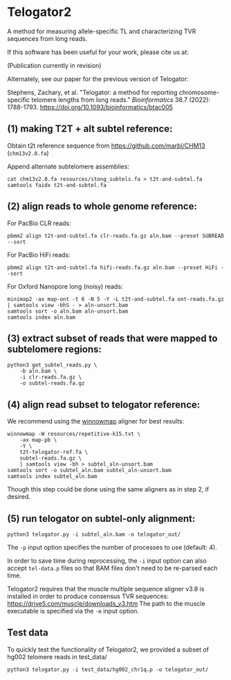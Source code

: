 # Telogator2
A method for measuring allele-specific TL and characterizing TVR sequences from long reads.

If this software has been useful for your work, please cite us at:

(Publication currently in revision)

Alternately, see our paper for the previous version of Telogator:

Stephens, Zachary, et al. "Telogator: a method for reporting chromosome-specific telomere lengths from long reads." *Bioinformatics* 38.7 (2022): 1788-1793. https://doi.org/10.1093/bioinformatics/btac005

## (1) making T2T + alt subtel reference:

Obtain t2t reference sequence from https://github.com/marbl/CHM13 (`chm13v2.0.fa`)

Append alternate subtelomere assemblies:

`cat chm13v2.0.fa resources/stong_subtels.fa > t2t-and-subtel.fa`  
`samtools faidx t2t-and-subtel.fa`  

## (2) align reads to whole genome reference:

For PacBio CLR reads:

`pbmm2 align t2t-and-subtel.fa clr-reads.fa.gz aln.bam --preset SUBREAD --sort`  

For PacBio HiFi reads:

`pbmm2 align t2t-and-subtel.fa hifi-reads.fa.gz aln.bam --preset HiFi --sort`  

For Oxford Nanopore long (noisy) reads:

`minimap2 -ax map-ont -t 6 -N 5 -Y -L t2t-and-subtel.fa ont-reads.fa.gz | samtools view -bhS - > aln-unsort.bam`  
`samtools sort -o aln.bam aln-unsort.bam`  
`samtools index aln.bam`  

## (3) extract subset of reads that were mapped to subtelomere regions:

`python3 get_subtel_reads.py \ `  
`    -b aln.bam \ `  
`    -i clr-reads.fa.gz \ `  
`    -o subtel-reads.fa.gz`  

## (4) align read subset to telogator reference:

We recommend using the [winnowmap](https://github.com/marbl/Winnowmap) aligner for best results:

`winnowmap -W resources/repetitive-k15.txt \ `  
`    -ax map-pb \ `  
`    -Y \ `  
`    t2t-telogator-ref.fa \ `  
`    subtel-reads.fa.gz \ `  
`    | samtools view -bh > subtel_aln-unsort.bam`  
`samtools sort -o subtel_aln.bam subtel_aln-unsort.bam`  
`samtools index subtel_aln.bam`  

Though this step could be done using the same aligners as in step 2, if desired.

## (5) run telogator on subtel-only alignment:

`python3 telogator.py -i subtel_aln.bam -o telogator_out/`  

The `-p` input option specifies the number of processes to use (default: 4).

In order to save time during reprocessing, the `-i` input option can also accept `tel-data.p` files so that BAM files don't need to be re-parsed each time.

Telogator2 requires that the muscle multiple sequence aligner v3.8 is installed in order to produce consensus TVR sequences: https://drive5.com/muscle/downloads_v3.htm The path to the muscle executable is specified via the `-m` input option.

## Test data

To quickly test the functionality of Telogator2, we provided a subset of hg002 telomere reads in test_data/

`python3 telogator.py -i test_data/hg002_chr1q.p -o telogator_out/` 
